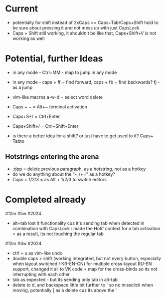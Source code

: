 
# Current
- potentially for shift instead of 2xCaps == Caps+Tab/Caps+Shift hold to be sure about pressing it and not mess up with just CapsLock
- Caps + Shift still working, it shouldn't be like that, Caps+Shift+V is not working as well




# Potential, further Ideas
- in any mode - Ctrl+MM - map to jump in any mode
- in any mode - caps + ff = find forward, caps + fb = find backwards? fj - as a jump
- vim-like macros a-w-d = select word delete

- Caps + ~ = Alt+~ terminal activation
- Caps+S+/ = Ctrl+Enter
- Caps+Shift+/ = Ctrl+Shift+Enter
- is there a better idea for a shift? or just have to get used to it? Caps+ Tabto


## Hotstrings entering the arena
- ;dpp = delete previous paragraph, as a hotstring, not as a hotkey
- do we do anything about the "-_/+=" as a hotkey?
- Caps + 1/2/3 = as Alt + 1/2/3 to switch editors




# Completed already
#12m #5w #2024
- alt+tab lost it functionality cuz it's sending tab when detected in combination with CapsLock
        : made the Hotif context for a tab activation
        = as a result, its not touching the regular tab
        

#12m #4w #2024
+ ctrl + u as vim-like undo
+ double caps > shift (working integrated, but not every button, especially when layout switched / KR-EN-CN)
        for multiple cross-layout RU-EN support, changed it all to VK code
        + map for the cross-binds so its not interrupting with each other
+ tab as expected - but its sending only tab in alt-tab
+ delete to d, and backspace little bit further to ' so no missclick when moving, potentially [ as a delete cuz its above the '




